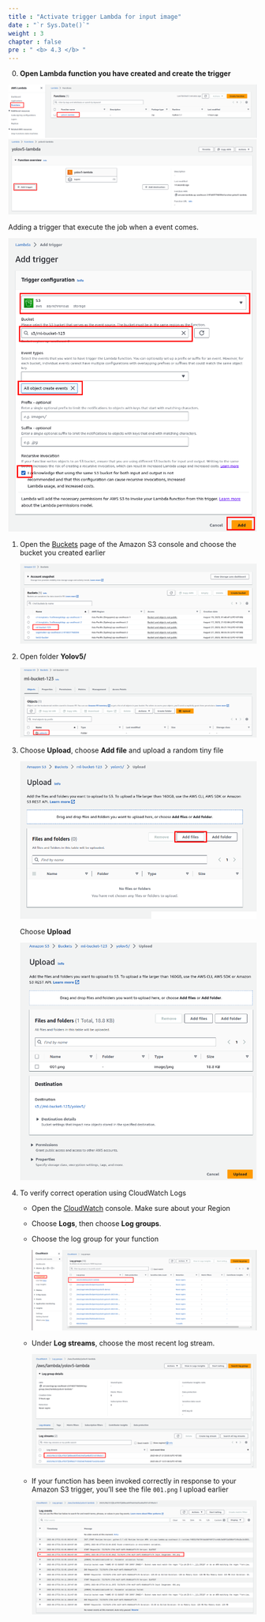 ```yaml
---
title : "Activate trigger Lambda for input image"
date : "`r Sys.Date()`"
weight : 3
chapter : false
pre : " <b> 4.3 </b> "
---
```


0. **Open Lambda function you have created and create the trigger**

![](/static/images/lambda/trigger1.png)
![](/static/images/lambda/trigger2.png)

Adding a trigger that execute the job when a event comes.

![](/static/images/lambda/trigger3.png)


1. Open the [Buckets](https://console.aws.amazon.com/s3/buckets) page of the Amazon S3 console and choose the bucket you created earlier
    
    ![](/static/images/lambda/trigger5.png)


    
2. Open folder **Yolov5/**
    
    ![](/static/images/lambda/trigger6.png)

    
3. Choose **Upload**, choose **Add file** and upload a random tiny file 
    
    ![](/static/images/lambda/trigger7.png)
    
    Choose **Upload**
    
    ![](/static/images/lambda/trigger8.png)

    
4. To verify correct operation using CloudWatch Logs
    
    - Open the [CloudWatch](https://console.aws.amazon.com/cloudwatch/home) console. Make sure about your Region
    
    - Choose **Logs**, then choose **Log groups**.
    - Choose the log group for your function
        
        ![](/static/images/lambda/trigger10.png)
        
    - Under **Log streams**, choose the most recent log stream.
        
        ![](/static/images/lambda/trigger9.png)
        
    - If your function has been invoked correctly in response to your Amazon S3 trigger, you’ll see the file `001.png` I upload earlier
        
        ![](/static/images/lambda/trigger11.png)
        
